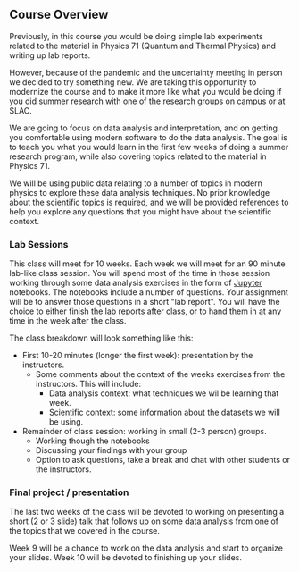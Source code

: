 ## Course Overview

Previously, in this course you would be doing simple lab experiments related to the material in Physics 71 (Quantum and Thermal Physics) and writing up lab reports.

However, because of the pandemic and the uncertainty meeting in person we decided to try something new.  We are taking this opportunity to modernize the course and to make it more like what you would be doing if you did summer research with one of the research groups on campus or at SLAC.

We are going to focus on data analysis and interpretation, and on getting you comfortable using modern software to do the data analysis.  The goal is to teach you what you would learn in the first few weeks of doing a summer research program, while also covering topics related to the material in Physics 71.

We will be using public data relating to a number of topics in modern physics to explore these data analysis techniques.  No prior knowledge about the scientific topics is required, and we will be provided references to help you explore any questions that you might have about the scientific context.


### Lab Sessions

This class will meet for 10 weeks.  Each week we will meet for an 90 minute lab-like class session.  You will spend most of the time in those session working through some data analysis exercises in the form of [Jupyter](https://jupyter.org/) notebooks.  The notebooks include a number of questions.  Your assignment will be to answer those questions in a short "lab report".  You will have the choice to either finish the lab reports after class, or to hand them in at any time in the week after the class. 

The class breakdown will look something like this:

- First 10-20 minutes (longer the first week): presentation by the instructors.
  - Some comments about the context of the weeks exercises from the instructors.  This will include:
	- Data analysis context: what techniques we wil be learning that week.
	- Scientific context: some information about the datasets we will be using.
- Remainder of class session: working in small (2-3 person) groups.
  - Working though the notebooks
  - Discussing your findings with your group
  - Option to ask questions, take a break and chat with other students or the instructors.


### Final project / presentation

The last two weeks of the class will be devoted to working on presenting a short (2 or 3 slide) talk that follows up on some data analysis from one of the topics that we covered in the course.

Week 9 will be a chance to work on the data analysis and start to organize your slides.  Week 10 will be devoted to finishing up your slides.



<!--  LocalWords:  Jupyter
 -->
